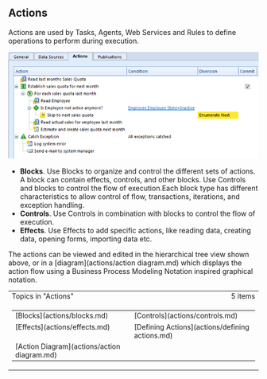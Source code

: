 ## Actions

Actions are used by Tasks, Agents, Web Services and Rules to define operations to perform during execution.

![IDD36F4873B2A54F57.png](media/IDD36F4873B2A54F57.png)

*   **Blocks**. Use Blocks to organize and control the different sets of actions. A block can contain effects, controls, and other blocks. Use Controls and blocks to control the flow of execution.Each block type has different characteristics to allow control of flow, transactions, iterations, and exception handling.
*   **Controls**. Use Controls in combination with blocks to control the flow of execution.
*   **Effects**. Use Effects to add specific actions, like reading data, creating data, opening forms, importing data etc.

The actions can be viewed and edited in the hierarchical tree view shown above, or in a [diagram](actions/action diagram.md) which displays the action flow using a Business Process Modeling Notation inspired graphical notation.

<table cellpadding="0" cellspacing="0" width="100%" class="cdclvSuggestTable">

<tbody>

<tr>

<td width="100%" class="cdclvSuggestTitle">Topics in "Actions"</td>

<td class="cdclvSuggestTitle"><nobr>5 items</nobr></td>

</tr>

<tr>

<td class="cdclvCategoryCont" colspan="2">

<table cellpadding="0" cellspacing="0" width="100%">

<tbody>

<tr>

<td valign="top" class="cdclvCategoryCol1">[Blocks](actions/blocks.md)</td>

<td valign="top" class="cdclvCategoryCol2">[Controls](actions/controls.md)</td>

</tr>

<tr class="cdclvCategoryRowAlt">

<td valign="top" class="cdclvCategoryCol1">[Effects](actions/effects.md)</td>

<td valign="top" class="cdclvCategoryCol2">[Defining Actions](actions/defining actions.md)</td>

</tr>

<tr>

<td valign="top" class="cdclvCategoryCol1">[Action Diagram](actions/action diagram.md)</td>

<td valign="top" class="cdclvCategoryCol2"></td>

</tr>

</tbody>

</table>

</td>

</tr>

</tbody>

</table>